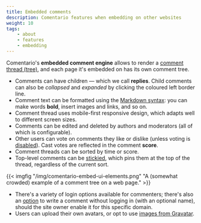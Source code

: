```yaml
---
title: Embedded comments
description: Comentario features when embedding on other websites
weight: 10
tags:
    - about
    - features
    - embedding
---
```


Comentario's **embedded comment engine** allows to render a [comment thread (tree)](/kb/comment-tree), and each page it's embedded on has its own comment tree.

<!--more-->

* Comments can have children — which we call **replies**. Child comments can also be *collapsed* and *expanded* by clicking the coloured left border line.
* Comment text can be formatted using the [Markdown syntax](/kb/markdown): you can make words **bold**, insert images and links, and so on.
* Comment thread uses mobile-first responsive design, which adapts well to different screen sizes.
* Comments can be edited and deleted by authors and moderators (all of which is configurable).
* Other users can vote on comments they like or dislike (unless voting is [disabled](/configuration/backend/dynamic/domain.defaults.comments.enablevoting)). Cast votes are reflected in the comment **score**.
* Comment threads can be sorted by time or score.
* Top-level comments can be [stickied](/kb/sticky-comment), which pins them at the top of the thread, regardless of the current sort.

{{< imgfig "/img/comentario-embed-ui-elements.png" "A (somewhat crowded) example of a comment tree on a web page." >}}

* There's a variety of login options available for commenters; there's also an [option](/configuration/frontend/domain/authentication) to write a comment without logging in (with an optional name), should the site owner enable it for this specific domain.
* Users can upload their own avatars, or opt to use [images from Gravatar](/configuration/backend/dynamic/integrations.usegravatar).
